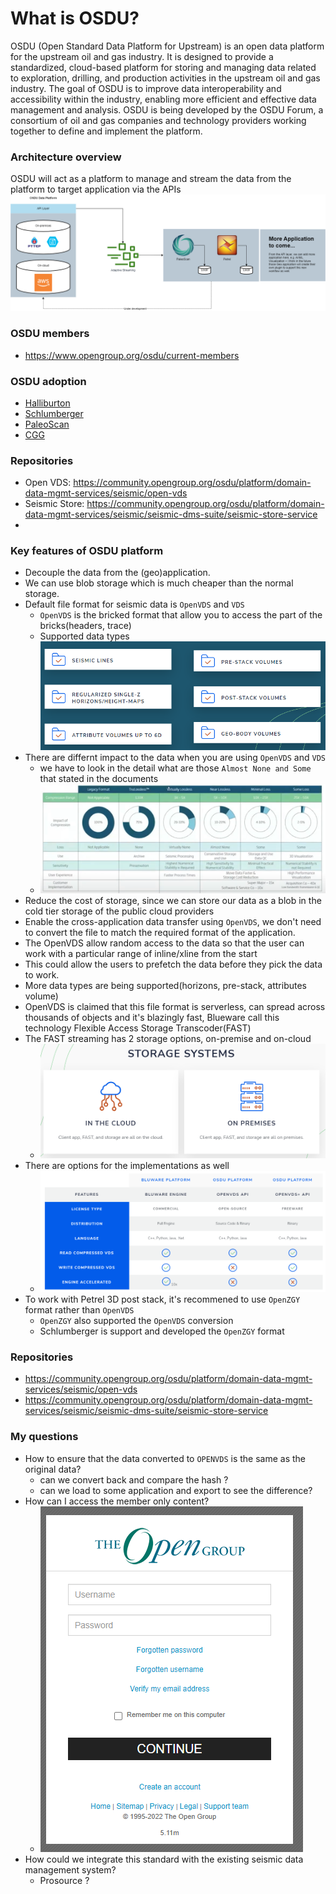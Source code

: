 # What is OSDU?
OSDU (Open Standard Data Platform for Upstream) is an open data platform for the upstream oil and gas industry. It is designed to provide a standardized, cloud-based platform for storing and managing data related to exploration, drilling, and production activities in the upstream oil and gas industry. The goal of OSDU is to improve data interoperability and accessibility within the industry, enabling more efficient and effective data management and analysis. OSDU is being developed by the OSDU Forum, a consortium of oil and gas companies and technology providers working together to define and implement the platform.

### Architecture overview
OSDU will act as a platform to manage and stream the data from the platform to target application via the APIs
![OSDU_architecture](./img/osdu_architecture.png)

### OSDU members
- https://www.opengroup.org/osdu/current-members

### OSDU adoption
- [Halliburton](https://www.halliburton.com/en/events/managing-making-the-most-of-your-seismic-data-on-osdu)
- [Schlumberger](https://www.software.slb.com/data/guide-to-osdu-data-platform)
- [PaleoScan](https://www.eliis-geo.com/documents/Documents/Brochure_2022_web.pdf)
- [CGG](https://www.cgg.com/industry-applications/digital/data-management-access)

### Repositories
- Open VDS: https://community.opengroup.org/osdu/platform/domain-data-mgmt-services/seismic/open-vds
- Seismic Store: https://community.opengroup.org/osdu/platform/domain-data-mgmt-services/seismic/seismic-dms-suite/seismic-store-service
- 


### Key features of OSDU platform
- Decouple the data from the (geo)application.
- We can use blob storage which is much cheaper than the normal storage.
- Default file format for seismic data is `OpenVDS` and `VDS`
    - `OpenVDS` is the bricked format that allow you to access the part of the bricks(headers, trace)
    - Supported data types ![supported_data_types](./img/dtype_supported.png)
- There are differnt impact to the data when you are using `OpenVDS` and `VDS`
    - we have to look in the detail what are those `Almost None and Some` that stated in the documents
    - ![compression_impact](./img/compression_impact.png)
- Reduce the cost of storage, since we can store our data as a blob in the cold tier storage of the public cloud providers
- Enable the cross-application data transfer using `OpenVDS`, we don't need to convert the file to match the required format of the application.
- The OpenVDS allow random access to the data so that the user can work with a particular range of inline/xline from the start
- This could allow the users to prefetch the data before they pick the data to work.
- More data types are being supported(horizons, pre-stack, attributes volume)
 - OpenVDS is claimed that this file format is serverless, can spread across thousands of objects and it's blazingly fast, Blueware call this technology Flexible Access Storage Transcoder(FAST)
- The FAST streaming has 2 storage options, on-premise and on-cloud 
  - ![storage_option](./img/fast_solutions.png)
- There are options for the implementations as well
  - ![implementation_option](./img/vsd_implementations.png)
- To work with Petrel 3D post stack, it's recommened to use `OpenZGY` format rather than `OpenVDS`
  - `OpenZGY` also supported the `OpenVDS` conversion
  - Schlumberger is support and developed the `OpenZGY` format

### Repositories
- https://community.opengroup.org/osdu/platform/domain-data-mgmt-services/seismic/open-vds
- https://community.opengroup.org/osdu/platform/domain-data-mgmt-services/seismic/seismic-dms-suite/seismic-store-service


### My questions
- How to ensure that the data converted to `OPENVDS` is the same as the original data?
  - can we convert back and compare the hash ?
  - can we load to some application and export to see the difference?
- How can I access the member only content?
  - ![login_member](img/login_osdu_member.png)
- How could we integrate this standard with the existing seismic data management system?
  - Prosource ?